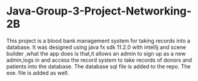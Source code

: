 # Java-Group-3-Project-Networking-2B
This project is a blood bank management system for taking records into a database.
It was designed using java fx sdk 11.2.0 with intellij and scene builder ,what the app does is that,it allows an admin to sign up as a new admin,logs in and access the record system to take records of donors and patients into the database.
The database sql file is added to the repo.
The exe. file is added as well.
